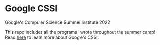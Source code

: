 # Google CSSI
Google's Computer Science Summer Institute 2022

This repo includes all the programs I wrote throughout the summer camp! Read <a href="https://buildyourfuture.withgoogle.com/programs/computer-science-summer-institute">here</a> to learn more about Google's CSSI.
